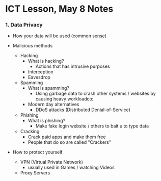 # ICT Lesson, May 8 Notes #

### 1. Data Privacy ###
- How your data will be used (common sense)
- Malicious methods
  - Hacking
    - What is hacking?
      - Actions that has intrusive purposes
    - Interception
    - Eavesdrop
  - Spamming
    - What is spamming?
      - Using garbage data to crash other systems / websites by causing heavy workloadctc
    - Modern day alternatives
      - DDoS attacks (Distributed Denial-of-Service)
  - Phishing
    - What is phishing?
      - Make fake login website / others to bait u to type data
  - Cracking
    - Crack paid apps and make them free
    - People that do so are called "Crackers"

- How to protect yourself
  - VPN (Virtual Private Network)
    - usually used in Games / watching Videos
  - Proxy Servers
   
